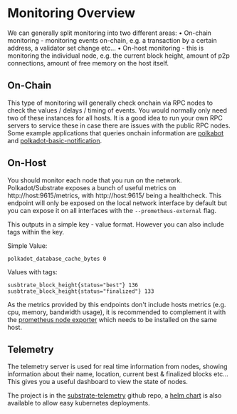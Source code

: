 # Monitoring Overview

We can generally split monitoring into two different areas:
• On-chain monitoring - monitoring events on-chain, e.g. a transaction by a certain address, a validator set change etc…
• On-host monitoring - this is monitoring the individual node, e.g. the current block height, amount of p2p connections, amount of free memory on the host itself.

## On-Chain

This type of monitoring will generally check onchain via RPC nodes to check the values / delays / timing of events. You would normally only need two of these instances for all hosts. It is a good idea to run your own RPC servers to service these in case there are issues with the public RPC nodes.
Some example applications that queries onchain information are [polkabot](https://gitlab.com/Polkabot/polkabot) and [polkadot-basic-notification](https://github.com/paritytech/polkadot-basic-notification).

## On-Host

You should monitor each node that you run on the network. Polkadot/Substrate exposes a bunch of useful metrics on http://host:9615/metrics, with http://host:9615/ being a healthcheck. This endpoint will only be exposed on the local network interface by default but you can expose it on all interfaces with the `--prometheus-external` flag.

This outputs in a simple key - value format. However you can also include tags within the key.

Simple Value:

```
polkadot_database_cache_bytes 0
```

Values with tags:

    susbtrate_block_height{status="best"} 136
    susbtrate_block_height{status="finalized"} 133

As the metrics provided by this endpoints don't include hosts metrics (e.g. cpu, memory, bandwidth usage), it is recommended to complement it with the [prometheus node exporter](https://github.com/prometheus/node_exporter) which needs to be installed on the same host.

## Telemetry

The telemetry server is used for real time information from nodes, showing information about their name, location, current best & finalized blocks etc… This gives you a useful dashboard to view the state of nodes.

The project is in the [substrate-telemetry](https://github.com/paritytech/substrate-telemetry) github repo, a [helm chart](https://github.com/paritytech/helm-charts/tree/main/charts/substrate-telemetry) is also available to allow easy kubernetes deployments.
